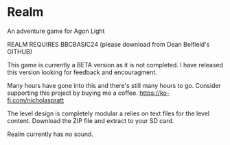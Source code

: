# Realm
An adventure game for Agon Light

REALM REQUIRES BBCBASIC24 (please download from Dean Belfield's GITHUB)

This game is currently a BETA version as it is not completed.
I have released this version looking for feedback and encouragment. 

Many hours have gone into this and there's still many hours to go.
Consider supporting this project by buying me a coffee. https://ko-fi.com/nicholaspratt

The level design is completely modular a relies on text files for the level content.
Download the ZIP file and extract to your SD card.

Realm currently has no sound.



